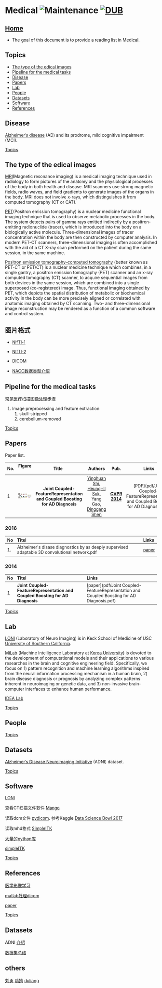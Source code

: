 # Medical ![Maintenance](https://img.shields.io/maintenance/yes/2017.svg) [![DUB](https://img.shields.io/dub/l/vibe-d.svg)](LICENSE)
## [Home](../../README.md)
- The goal of this document is to provide a reading list in Medical.


## Topics
- [The type of the edical images](#the-type-of-the-medical-images)
- [Pipeline for the medical tasks](#pipeline-for-the-medical-tasks)
- [Disease](#disease)
- [Papers](#papers)
- [Lab](#lab)
- [People](#people)
- [Datasets](#datasets)
- [Software](#software)
- [References](#references) 

## Disease
 [Alzheimer’s disease](https://en.wikipedia.org/wiki/Alzheimer%27s_disease) (AD) and its prodrome, mild cognitive impairment (MCI).

[Topics](#topics)

## The type of the edical images
[MRI](https://en.wikipedia.org/wiki/Magnetic_resonance_imaging)(Magnetic resonance imaging)
is a medical imaging technique used in radiology to form pictures of the anatomy and the physiological processes of the body in both health and disease. MRI scanners use strong magnetic fields, radio waves, and field gradients to generate images of the organs in the body. MRI does not involve x-rays, which distinguishes it from computed tomography (CT or CAT).

[PET](https://en.wikipedia.org/wiki/Positron_emission_tomography)(Positron emission tomography)
is a nuclear medicine functional imaging technique that is used to observe metabolic processes in the body. The system detects pairs of gamma rays emitted indirectly by a positron-emitting radionuclide (tracer), which is introduced into the body on a biologically active molecule. Three-dimensional images of tracer concentration within the body are then constructed by computer analysis. In modern PET-CT scanners, three-dimensional imaging is often accomplished with the aid of a CT X-ray scan performed on the patient during the same session, in the same machine.

[Positron emission tomography–computed tomography](https://en.wikipedia.org/wiki/PET-CT) (better known as PET-CT or PET/CT) is a nuclear medicine technique which combines, in a single gantry, a positron emission tomography (PET) scanner and an x-ray computed tomography (CT) scanner, to acquire sequential images from both devices in the same session, which are combined into a single superposed (co-registered) image. Thus, functional imaging obtained by PET, which depicts the spatial distribution of metabolic or biochemical activity in the body can be more precisely aligned or correlated with anatomic imaging obtained by CT scanning. Two- and three-dimensional image reconstruction may be rendered as a function of a common software and control system.

## 图片格式

- [NlfTl-1](https://nifti.nimh.nih.gov/nifti-1/)

- [NlfTl-2](https://nifti.nimh.nih.gov/nifti-2/)

- [DICOM](http://www.dicomstandard.org/)

- [NACC数据类型介绍](https://www.alz.washington.edu/WEB/forms_bioimag.html)

## Pipeline for the medical tasks

[常见医疗扫描图像处理步骤](http://shartoo.github.io/medical_image_process/)
<ol>
<li>Image preprocessing and feature extraction
	<ol>
		<li>skull-stripped </li>
		<li>cerebellum-removed</li>
	</ol>
</li>
</ol>


[Topics](#topics)

## Papers
Paper list.

|No.  |Figure   |Title   |Authors  |Pub.  |Links|Datasets|
|-----|:-----:|:-----:|:-----:|:-----:|:---:|:---:|
|1|![Smile](paper_image/shiyinghuang2014cvpr.png)|__Joint Coupled-FeatureRepresentation and Coupled Boosting for AD Diagnosis__|[Yinghuan Shi](https://cs.nju.edu.cn/shiyh/), [Heung-Il Suk](https://www.ku-milab.org/people), Yang Gao, [Dinggang Shen](https://www.unc.edu/~dgshen/) |__[CVPR 2014](http://www.cvpapers.com/cvpr2014.html)__|[PDF](pdf/Joint Coupled-FeatureRepresentation and Coupled Boosting for AD Diagnosis.pdf) <br/> | ADNI|

### 2016
|No|Titel|Links|
|---|:---|:---|
|1.|Alzheimer's disase diagnostics by as deeply supervised adaptable 3D convolutional network.pdf|[paper](https://arxiv.org/pdf/1607.00556.pdf)|

### 2014
|No|Titel|Links|
|---|:---|:---|
|1|__Joint Coupled-FeatureRepresentation and Coupled Boosting for AD Diagnosis__|[paper](pdf/Joint Coupled-FeatureRepresentation and Coupled Boosting for AD Diagnosis.pdf)|

[Topics](#topics)

## Lab
[LONI](http://loni.usc.edu/) (Laboratory of Neuro Imaging) is in Keck School of Medicine of USC 
[University of Southern California](https://www.usc.edu/).

[MiLab](https://www.ku-milab.org/) (Machine Intelligence Laboratory at [Korea University](https://www.korea.edu/)) is devoted to the development of computational models and their applications to various researches in the brain and cognitive engineering field. Specifically, we focus on 1) pattern recognition and machine learning algorithms inspired from the neural information processing mechanism in a human brain, 2) brain disease diagnosis or prognosis by analyzing complex patterns inherent in neuroimaging or genetic data, and 3) non-invasive brain-computer interfaces to enhance human performance.

[IDEA Lab](http://www.med.unc.edu/bric/ideagroup/core-labs/idea-research-lab)

[Topics](#topics)

## People

[Topics](#topics)

## Datasets
[Alzheimer’s Disease Neuroimaging Initiative](http://adni.loni.usc.edu/) (ADNI) dataset.

[Topics](#topics)

## Software
[LONI](http://loni.usc.edu/Software/)

查看CT扫描文件软件 [Mango](http://ric.uthscsa.edu/mango/)

读取dcm文件 [pydicom](http://pydicom.readthedocs.io/en/stable/getting_started.html). 参考Kaggle [Data Science Bowl 2017](https://www.kaggle.com/c/data-science-bowl-2017/data)

读取mhd格式 [SimpleITK](http://www.simpleitk.org/)

[大量的python库](http://www.nipy.org)

[simpleITK](http://insightsoftwareconsortium.github.io/SimpleITK-Notebooks/)

[Topics](#topics)

## References
[医学影像学习](http://www.yxppt.com/)

[matlab处理dicom](http://blog.csdn.net/ymqq1/article/details/8765742)

[paper](https://wizardyan.github.io/2017/08/29/paper_notes_6/)

[Topics](#topics)

## Datasets

ADNI [介绍](http://blog.csdn.net/sungden/article/details/79007264)

[数据集总结](http://blog.51cto.com/apinetree/1566203)

## others
[刘勇](http://www.cebs.ac.cn/duiwu_teacher.php?id=88) 
[隋婧](http://www.cebs.ac.cn/duiwu_teacher.php?id=66)
[duliang](https://github.com/liangdu/Deep-Learning-for-Medical-Applications)
